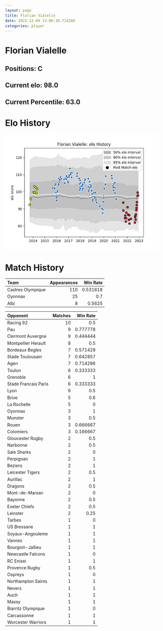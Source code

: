 ```yaml
---  
layout: page  
title: Florian Vialelle  
date: 2022-12-09 13:06:10.714280  
categories: player  
---
```

# Florian Vialelle

## Positions: C

## Current elo: 98.0

## Current Percentile: 63.0

# Elo History


![elo history](history_FlorianVialelle.png)
# Match History


| Team              |   Appearances |   Win Rate |
|:------------------|--------------:|-----------:|
| Castres Olympique |           110 |   0.531818 |
| Oyonnax           |            25 |   0.7      |
| Albi              |             8 |   0.5625   |

| Opponent             |   Matches |   Win Rate |
|:---------------------|----------:|-----------:|
| Racing 92            |        10 |   0.5      |
| Pau                  |         9 |   0.777778 |
| Clermont Auvergne    |         9 |   0.444444 |
| Montpellier Herault  |         8 |   0.5      |
| Bordeaux Begles      |         7 |   0.571429 |
| Stade Toulousain     |         7 |   0.642857 |
| Agen                 |         7 |   0.714286 |
| Toulon               |         6 |   0.333333 |
| Grenoble             |         6 |   1        |
| Stade Francais Paris |         6 |   0.333333 |
| Lyon                 |         6 |   0.5      |
| Brive                |         5 |   0.6      |
| La Rochelle          |         5 |   0        |
| Oyonnax              |         3 |   1        |
| Munster              |         3 |   0.5      |
| Rouen                |         3 |   0.666667 |
| Colomiers            |         3 |   0.166667 |
| Gloucester Rugby     |         2 |   0.5      |
| Narbonne             |         2 |   0.5      |
| Sale Sharks          |         2 |   0        |
| Perpignan            |         2 |   1        |
| Beziers              |         2 |   1        |
| Leicester Tigers     |         2 |   0.5      |
| Aurillac             |         2 |   1        |
| Dragons              |         2 |   0.5      |
| Mont-de-Marsan       |         2 |   0        |
| Bayonne              |         2 |   0.5      |
| Exeter Chiefs        |         2 |   0.5      |
| Leinster             |         2 |   0.25     |
| Tarbes               |         1 |   0        |
| US Bressane          |         1 |   1        |
| Soyaux-Angouleme     |         1 |   1        |
| Vannes               |         1 |   1        |
| Bourgoin-Jallieu     |         1 |   1        |
| Newcastle Falcons    |         1 |   0        |
| RC Enisei            |         1 |   1        |
| Provence Rugby       |         1 |   0.5      |
| Ospreys              |         1 |   0        |
| Northampton Saints   |         1 |   1        |
| Nevers               |         1 |   1        |
| Auch                 |         1 |   1        |
| Massy                |         1 |   1        |
| Biarritz Olympique   |         1 |   0        |
| Carcassonne          |         1 |   1        |
| Worcester Warriors   |         1 |   1        |
